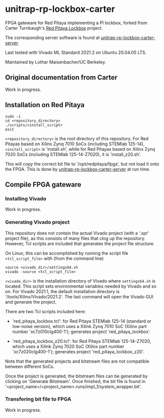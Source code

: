# unitrap-rp-lockbox-carter

FPGA gateware for Red Pitaya implementing a PI lockbox, forked from Carter Turnbaugh's [Red Pitaya Lockbox](https://gitlab.com/carterturn/red_pitaya_lockbox) project.

The corresponding server software is found at [unitrap-rp-lockbox-carter-server](https://github.com/matterwaves/unitrap-rp-lockbox-carter-server).

Last tested with Vivado ML Standard 2021.2 on Ubuntu 20.04.05 LTS.

Maintained by Lothar Maisenbacher/UC Berkeley.

## Original documentation from Carter

Work in progress.

## Installation on Red Pitaya

```
sudo -i
cd <repository_directory>
./scripts/<install_script>
exit
```

`<repository_directory>` is the root directory of this repository. For Red Pitayas based on Xilinx Zynq 7010 SoCs (including STEMlab 125-14), `<install_script>` is 'install.sh', while for Red Pitayas based on Xilinx Zynq 7020 SoCs (including STEMlab 125-14-Z7020), it is 'install_z20.sh'.

This will copy the correct bit file to '/opt/redpitaya/fpga', but not load it onto the FPGA. This is done by [unitrap-rp-lockbox-carter-server](https://github.com/matterwaves/unitrap-rp-lockbox-carter-server) at run time. 

## Compile FPGA gateware

### Installing Vivado

Work in progress.

### Generating Vivado project

This repository does not contain the actual Vivado project (with a '.xpr' project file), as this consists of many files that clog up the repository. However, Tcl scripts are included that generates the project file structure.

On Linux, this can be accomplished by running the script file `<tcl_script_file>` with (from the command line)

```
source <vivado_dir>/settings64.sh
vivado -source <tcl_script_file>
```

`<vivado_dir>` is the installation directory of Vivado where `settings64.sh` is located. This script sets environmental variables needed by Vivado and so on. For Vivado 2021.1, the default installation directory is '/tools/Xilinx/Vivado/2021.2'. The last command will open the Vivado GUI and generate the project.

There are two Tcl scripts included here:

- 'red_pitaya_lockbox.tcl': for Red Pitaya STEMlab 125-14 (standard or low-noise version), which uses a Xilink Zynq 7010 SoC (Xilinx part number 'xc7z010clg400-1'); generates project 'red_pitaya_lockbox'.

- 'red_pitaya_lockbox_z20.tcl': for Red Pitaya STEMlab 125-14-Z7020, which uses a Xilink Zynq 7020 SoC (Xilinx part number 'xc7z020clg400-1'); generates project 'red_pitaya_lockbox_z20'.

Note that the generated projects and bitstream files are not compatible between different SoCs.

Once the project is generated, the bitstream files can be generated by clicking on 'Generate Bitstream'. Once finished, the bit file is found in '<project_name>/<project_name>.runs/impl_1/system_wrapper.bit'.

### Transfering bit file to FPGA

Work in progress.
